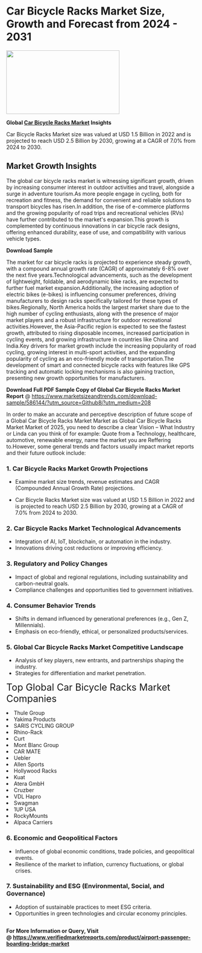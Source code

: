 <H1>Car Bicycle Racks Market Size, Growth and Forecast from 2024 - 2031</H1><img class="aligncenter size-medium wp-image-584254" src="https://thirdeyenews.in/wp-content/uploads/2024/09/Global-Market-Research-300x168.jpeg" alt="" width="300" height="168" /><p><strong>Global&nbsp;<a href="https://www.marketsizeandtrends.com/download-sample/586144/?utm_source=Github8j?utm_medium=208">Car Bicycle Racks Market</a> Insights</strong></p><p>Car Bicycle Racks Market size was valued at USD 1.5 Billion in 2022 and is projected to reach USD 2.5 Billion by 2030, growing at a CAGR of 7.0% from 2024 to 2030.</p><p><h2>Market Growth Insights</h2> <p>The global car bicycle racks market is witnessing significant growth, driven by increasing consumer interest in outdoor activities and travel, alongside a surge in adventure tourism.As more people engage in cycling, both for recreation and fitness, the demand for convenient and reliable solutions to transport bicycles has risen.In addition, the rise of e-commerce platforms and the growing popularity of road trips and recreational vehicles (RVs) have further contributed to the market's expansion.This growth is complemented by continuous innovations in car bicycle rack designs, offering enhanced durability, ease of use, and compatibility with various vehicle types.</p> <p><strong>Download Sample</strong></p> <p>The market for car bicycle racks is projected to experience steady growth, with a compound annual growth rate (CAGR) of approximately 6-8% over the next five years.Technological advancements, such as the development of lightweight, foldable, and aerodynamic bike racks, are expected to further fuel market expansion.Additionally, the increasing adoption of electric bikes (e-bikes) is influencing consumer preferences, driving manufacturers to design racks specifically tailored for these types of bikes.Regionally, North America holds the largest market share due to the high number of cycling enthusiasts, along with the presence of major market players and a robust infrastructure for outdoor recreational activities.However, the Asia-Pacific region is expected to see the fastest growth, attributed to rising disposable incomes, increased participation in cycling events, and growing infrastructure in countries like China and India.Key drivers for market growth include the increasing popularity of road cycling, growing interest in multi-sport activities, and the expanding popularity of cycling as an eco-friendly mode of transportation.The development of smart and connected bicycle racks with features like GPS tracking and automatic locking mechanisms is also gaining traction, presenting new growth opportunities for manufacturers.</p> <p><span class=""><strong>Download Full PDF Sample Copy of Global Car Bicycle Racks Market Report</strong> @ <a href="https://www.marketsizeandtrends.com/download-sample/586144/?utm_source=Github8j?utm_medium=208" target="_blank">https://www.marketsizeandtrends.com/download-sample/586144/?utm_source=Github8j?utm_medium=208</a></span></p><p>In order to make an accurate and perceptive description of future scope of a Global&nbsp;Car Bicycle Racks Market Market as Global&nbsp;Car Bicycle Racks Market Market of 2025, you need to describe a clear Vision &ndash; What Industry or Linda can you think of for example: Quote from a Technology, healthcare, automotive, renewable energy, name the market you are Reffering to.However, some general trends and factors usually impact market reports and their future outlook include:</p><h3>1.&nbsp;<strong>Car Bicycle Racks Market Growth Projections</strong></h3><ul><li>Examine market size trends, revenue estimates and CAGR (Compounded Annual Growth Rate) projections.</li><li><p>Car Bicycle Racks Market size was valued at USD 1.5 Billion in 2022 and is projected to reach USD 2.5 Billion by 2030, growing at a CAGR of 7.0% from 2024 to 2030.</p></li></ul><h3>2.&nbsp;<strong>Car Bicycle Racks Market Technological Advancements</strong></h3><ul><li>Integration of AI, IoT, blockchain, or automation in the industry.</li><li>Innovations driving cost reductions or improving efficiency.</li></ul><h3>3.&nbsp;<strong>Regulatory and Policy Changes</strong></h3><ul><li>Impact of global and regional regulations, including sustainability and carbon-neutral goals.</li><li>Compliance challenges and opportunities tied to government initiatives.</li></ul><h3>4.&nbsp;<strong>Consumer Behavior Trends</strong></h3><ul><li>Shifts in demand influenced by generational preferences (e.g., Gen Z, Millennials).</li><li>Emphasis on eco-friendly, ethical, or personalized products/services.</li></ul><h3>5.&nbsp;<strong>Global Car Bicycle Racks Market Competitive Landscape</strong></h3><ul><li>Analysis of key players, new entrants, and partnerships shaping the industry.</li><li>Strategies for differentiation and market penetration.</li></ul><p data-pm-slice="1 1 []"><span style="color: inherit; font-family: inherit; font-size: 25px;">Top Global Car Bicycle Racks Market Companies</span></p><div class="" data-test-id=""><p><li>Thule Group</li><li> Yakima Products</li><li> SARIS CYCLING GROUP</li><li> Rhino-Rack</li><li> Curt</li><li> Mont Blanc Group</li><li> CAR MATE</li><li> Uebler</li><li> Allen Sports</li><li> Hollywood Racks</li><li> Kuat</li><li> Atera GmbH</li><li> Cruzber</li><li> VDL Hapro</li><li> Swagman</li><li> 1UP USA</li><li> RockyMounts</li><li> Alpaca Carriers</li></p></div><h3>6.&nbsp;<strong>Economic and Geopolitical Factors</strong></h3><ul><li>Influence of global economic conditions, trade policies, and geopolitical events.</li><li>Resilience of the market to inflation, currency fluctuations, or global crises.</li></ul><h3>7.&nbsp;<strong>Sustainability and ESG (Environmental, Social, and Governance)</strong></h3><ul><li>Adoption of sustainable practices to meet ESG criteria.</li><li>Opportunities in green technologies and circular economy principles.</li></ul><h2><strong style="font-size: 14px;">For More Information or Query, Visit @&nbsp;</strong><a style="background-color: #ffffff; font-size: 14px;" href="https://www.marketsizeandtrends.com/report/car-bicycle-racks-market/" target="_blank">https://www.verifiedmarketreports.com/product/airport-passenger-boarding-bridge-market</a></h2>